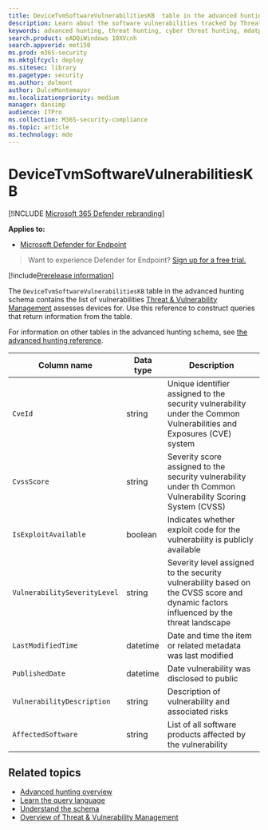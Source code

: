 ```yaml
---
title: DeviceTvmSoftwareVulnerabilitiesKB  table in the advanced hunting schema
description: Learn about the software vulnerabilities tracked by Threat & Vulnerability Management in the DeviceTvmSoftwareVulnerabilitiesKB table of the advanced hunting schema.
keywords: advanced hunting, threat hunting, cyber threat hunting, mdatp, microsoft defender atp, wdatp search, query, telemetry, schema reference, kusto, table, column, data type, description, threat & vulnerability management, TVM, device management, software, inventory, vulnerabilities, CVE ID, CVSS, DeviceTvmSoftwareVulnerabilitiesKB
search.product: eADQiWindows 10XVcnh
search.appverid: met150
ms.prod: m365-security
ms.mktglfcycl: deploy
ms.sitesec: library
ms.pagetype: security
ms.author: dolmont
author: DulceMontemayor
ms.localizationpriority: medium
manager: dansimp
audience: ITPro
ms.collection: M365-security-compliance
ms.topic: article
ms.technology: mde
---
```


# DeviceTvmSoftwareVulnerabilitiesKB 

[!INCLUDE [Microsoft 365 Defender rebranding](../../includes/microsoft-defender.md)]


**Applies to:**

- [Microsoft Defender for Endpoint](https://go.microsoft.com/fwlink/p/?linkid=2146631)

>Want to experience Defender for Endpoint? [Sign up for a free trial.](https://www.microsoft.com/WindowsForBusiness/windows-atp?ocid=docs-wdatp-advancedhuntingref-abovefoldlink)

[!include[Prerelease information](../../includes/prerelease.md)]

The `DeviceTvmSoftwareVulnerabilitiesKB` table in the advanced hunting schema contains the list of vulnerabilities [Threat & Vulnerability Management](next-gen-threat-and-vuln-mgt.md) assesses devices for. Use this reference to construct queries that return information from the table.

For information on other tables in the advanced hunting schema, see [the advanced hunting reference](advanced-hunting-reference.md).

| Column name | Data type | Description |
|-------------|-----------|-------------|
| `CveId` | string | Unique identifier assigned to the security vulnerability under the Common Vulnerabilities and Exposures (CVE) system |
| `CvssScore` | string | Severity score assigned to the security vulnerability under th Common Vulnerability Scoring System (CVSS) |
| `IsExploitAvailable` | boolean | Indicates whether exploit code for the vulnerability is publicly available |
| `VulnerabilitySeverityLevel` | string | Severity level assigned to the security vulnerability based on the CVSS score and dynamic factors influenced by the threat landscape |
| `LastModifiedTime` | datetime | Date and time the item or related metadata was last modified |
| `PublishedDate` | datetime | Date vulnerability was disclosed to public |
| `VulnerabilityDescription` | string | Description of vulnerability and associated risks |
| `AffectedSoftware` | string | List of all software products affected by the vulnerability |

## Related topics

- [Advanced hunting overview](advanced-hunting-overview.md)
- [Learn the query language](advanced-hunting-query-language.md)
- [Understand the schema](advanced-hunting-schema-reference.md)
- [Overview of Threat & Vulnerability Management](next-gen-threat-and-vuln-mgt.md)
